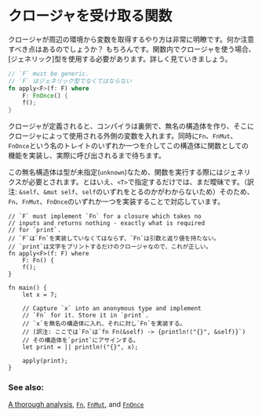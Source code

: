 <!--
# Type anonymity
-->
# クロージャを受け取る関数

<!--
Closures succinctly capture variables from enclosing scopes. Does this have
any consequences? It surely does. Observe how using a closure as a function
parameter requires [generics], which is necessary because of how they are
defined:
-->
クロージャが周辺の環境から変数を取得するやり方は非常に明瞭です。何か注意すべき点はあるのでしょうか？
もちろんです。関数内でクロージャを使う場合、[ジェネリック]型を使用する必要があります。詳しく見ていきましょう。

```rust
// `F` must be generic.
// `F` はジェネリック型でなくてはならない
fn apply<F>(f: F) where
    F: FnOnce() {
    f();
}
```

<!--
When a closure is defined, the compiler implicitly creates a new
anonymous structure to store the captured variables inside, meanwhile
implementing the functionality via one of the `traits`: `Fn`, `FnMut`, or
`FnOnce` for this unknown type. This type is assigned to the variable which
is stored until calling.
-->
クロージャが定義されると、コンパイラは裏側で、無名の構造体を作り、そこにクロージャによって使用される外側の変数を入れます。同時に`Fn`、`FnMut`、`FnOnce`という名のトレイトのいずれか一つを介してこの構造体に関数としての機能を実装し、実際に呼び出されるまで待ちます。

<!--
Since this new type is of unknown type, any usage in a function will require
generics. However, an unbounded type parameter `<T>` would still be ambiguous
and not be allowed. Thus, bounding by one of the `traits`: `Fn`, `FnMut`, or
`FnOnce` (which it implements) is sufficient to specify its type.
-->
この無名構造体は型が未指定(`unknown`)なため、関数を実行する際にはジェネリクスが必要とされます。とはいえ、`<T>`で指定するだけでは、まだ曖昧です。（訳注: `&self`、`&mut self`、`self`のいずれをとるのかがわからないため）そのため、`Fn`、`FnMut`、`FnOnce`のいずれか一つを実装することで対応しています。

```rust,editable
// `F` must implement `Fn` for a closure which takes no
// inputs and returns nothing - exactly what is required
// for `print`.
// `F`は`Fn`を実装していなくてはならず、`Fn`は引数と返り値を持たない。
// `print`は文字をプリントするだけのクロージャなので、これが正しい。
fn apply<F>(f: F) where
    F: Fn() {
    f();
}

fn main() {
    let x = 7;

    // Capture `x` into an anonymous type and implement
    // `Fn` for it. Store it in `print`.
    // `x`を無名の構造体に入れ、それに対し`Fn`を実装する。
    // (訳注: ここでは`Fn`は`fn Fn(&self) -> {println!("{}", &self)}`)
    // その構造体を`print`にアサインする。
    let print = || println!("{}", x);

    apply(print);
}
```

### See also:

[A thorough analysis][thorough_analysis], [`Fn`][fn], [`FnMut`][fn_mut],
and [`FnOnce`][fn_once]

[generics]: ../../generics.md
[fn]: https://doc.rust-lang.org/std/ops/trait.Fn.html
[fn_mut]: https://doc.rust-lang.org/std/ops/trait.FnMut.html
[fn_once]: https://doc.rust-lang.org/std/ops/trait.FnOnce.html
[thorough_analysis]: https://huonw.github.io/blog/2015/05/finding-closure-in-rust/
